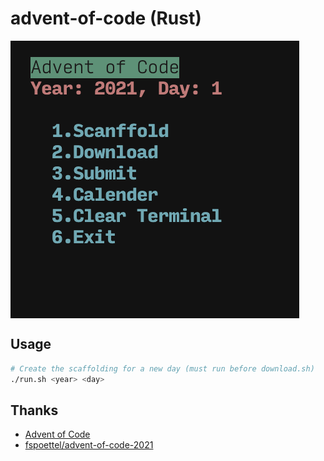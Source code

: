 # advent-of-code (Rust)

<img align="center" src="public/aoc.png" alt="aoc" />

## Usage

```bash
# Create the scaffolding for a new day (must run before download.sh)
./run.sh <year> <day>
```

## Thanks

- [Advent of Code](https://adventofcode.com/)
- [fspoettel/advent-of-code-2021](https://github.com/fspoettel/advent-of-code-2021)
